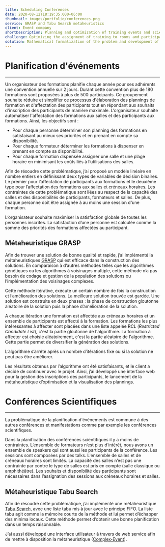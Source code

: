 ```yaml
---
title: Scheduling Conferences
date: 2020-08-12T18:19:35.000+06:00
thumbnail: images/portfolio/conferences.png
service: GRASP and Tabu Search metaheuristics
client: Event company
shortDescription: Planning and optimization of training events and scientific conférences.
challenge: Optimizing the assignment of training to rooms and participants to training, while maximizing overall participants satisfaction. Taking into account the availability and wishes of the participants.
solution: Mathematical formalization of the problem and development of resolution algorithms based on GRASP and Tabu-Search metaheuristics. Implementation and deployment of the web interface.
---
```



# Planification d'événements
------------------------------------

Un organisateur des formations planifie chaque année pour ses adhérents une convention annuelle sur 2 jours. Durant cette convention plus de 180 formations sont proposées à plus de 500 participants. Ce groupement souhaite réduire et simplifier ce processus d'élaboration des plannings de formation et d'affectation des participants tout en répondant aux souhaits d'inscription des participants de manière maximale.  L’organisateur souhaite automatiser l'affectation des formations aux salles et des participants aux formations. Ainsi, les objectifs sont :   
- Pour chaque personne déterminer son planning des formations en satisfaisant au mieux ses priorités et en prenant en compte sa disponibilité. 
- Pour chaque formateur déterminer les formations à dispenser en prenant en compte sa disponibilité. 
- Pour chaque formation dispensée assigner une salle et une plage horaire en minimisant les coûts liés à l’utilisations des salles. 

Afin de résoudre cette problématique, j’ai proposé un modèle linéaire en nombre entiers en définissant deux types de variables de décision binaires. Le premier pour l’affectation de participants aux formations et le deuxième type pour l’affectation des formations aux salles et créneaux horaires. Les contraintes de cette problématique sont liées au respect de la capacité des salles et des disponibilités de participants, formateurs et salles. De plus, chaque personne doit être assignée à au moins une session d'une formation.  

L’organisateur souhaite maximiser la satisfaction globale de toutes les personnes inscrites. La satisfaction d’une personne est calculée comme la somme des priorités des formations affectées au participant. 

## Métaheuristique GRASP 

Afin de trouver une solution de bonne qualité et rapide, j’ai implémenté la métaheuristiques [GRASP](https://en.wikipedia.org/wiki/Greedy_randomized_adaptive_search_procedure) qui est efficace dans la construction des solutions.  En comparaison à d’autres méthodes telles que les algorithmes génétiques ou les algorithmes à voisinages multiple, cette méthode n’a pas besoin de codage et gestion de la population des solutions ou l’implémentation des voisinages complexes. 

Cette méthode itérative, exécute un certain nombre de fois la construction et l’amélioration des solutions. La meilleure solution trouvée est gardée.  Une solution est construite en deux phases : la phase de construction gloutonne aléatoire de la solution puis la phase d’amélioration de la solution.  

A chaque itération une formation est affectée aux créneaux horaires et un ensemble de participants est affecté à la formation. Les formations les plus intéressantes à affecter sont placées dans une liste appelée RCL (*Restricted Candidate List*), c'est la partie gloutonne de l'algorithme. La formation à affecter est choisie aléatoirement, c'est la partie aléatoire de l'algorithme. Cette partie permet de diversifier la génération des solutions. 

L’algorithme s’arrête après un nombre d’itérations fixe ou si la solution ne peut pas être améliorer.   

Les résultats obtenus par l’algorithme ont été satisfaisants, et le client a décidé de continuer avec le projet. Ainsi, j’ai développé une interface web pour la gestion des inscriptions des participants, le lancement de la métaheuristique d’optimisation et la visualisation des plannings. 

 
# Conférences Scientifiques 
--- 

La problématique de la planification d'événements est commune à des autres conférences et manifestations comme par exemple les conférences scientifiques. 

Dans la planification des conférences scientifiques il y a moins de contraintes. L’ensemble de formateurs n’est plus d’intérêt, nous avons un ensemble de speakers qui sont aussi les participants de la conférence.  Les sessions sont composées par des talks. L'ensemble de salles et de créneaux horaires sont limités. La capacité des salles n’est pas une contrainte par contre le type de salles est pris en compte (salle classique ou amphithéâtre).  Les souhaits et disponibilité des participants sont nécessaires dans l’assignation des sessions aux créneaux horaires et salles. 

## Métaheuristique Tabu Search
Afin de résoudre cette problématique, j’ai implémenté une métaheuristique [Tabu Search](https://en.wikipedia.org/wiki/Tabu_search), avec une liste tabu mis à jour avec le principe FIFO. La liste tabu agit comme la mémoire courte de la méthode et lui permet d’échapper des minima locaux.  Cette méthode permet d’obtenir une bonne planification dans un temps raisonnable.  

J’ai aussi développé une interface utilisateur à travers de web service afin de mettre à disposition la métaheuristique ([Complex-Event](https://complex-event.com/)). 